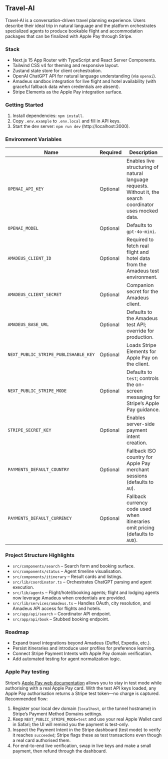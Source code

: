 ## Travel-AI

Travel-AI is a conversation-driven travel planning experience. Users describe their ideal trip in natural language and the platform orchestrates specialized agents to produce bookable flight and accommodation packages that can be finalized with Apple Pay through Stripe.

### Stack

- Next.js 15 App Router with TypeScript and React Server Components.
- Tailwind CSS v4 for theming and responsive layout.
- Zustand state store for client orchestration.
- OpenAI ChatGPT API for natural language understanding (via `openai`).
- Amadeus sandbox integration for live flight and hotel availability (with graceful fallback data when credentials are absent).
- Stripe Elements as the Apple Pay integration surface.

### Getting Started

1. Install dependencies: `npm install`.
2. Copy `.env.example` to `.env.local` and fill in API keys.
3. Start the dev server: `npm run dev` (http://localhost:3000).

### Environment Variables

| Name                                 | Required | Description                                                                                                 |
| ------------------------------------ | -------- | ----------------------------------------------------------------------------------------------------------- |
| `OPENAI_API_KEY`                     | Optional | Enables live structuring of natural language requests. Without it, the search coordinator uses mocked data. |
| `OPENAI_MODEL`                       | Optional | Defaults to `gpt-4o-mini`.                                                                                  |
| `AMADEUS_CLIENT_ID`                  | Optional | Required to fetch real flight and hotel data from the Amadeus test environment.                             |
| `AMADEUS_CLIENT_SECRET`              | Optional | Companion secret for the Amadeus client.                                                                    |
| `AMADEUS_BASE_URL`                   | Optional | Defaults to the Amadeus test API; override for production.                                                  |
| `NEXT_PUBLIC_STRIPE_PUBLISHABLE_KEY` | Optional | Loads Stripe Elements for Apple Pay on the client.                                                          |
| `NEXT_PUBLIC_STRIPE_MODE`            | Optional | Defaults to `test`; controls the on-screen messaging for Stripe’s Apple Pay guidance.                       |
| `STRIPE_SECRET_KEY`                  | Optional | Enables server-side payment intent creation.                                                                |
| `PAYMENTS_DEFAULT_COUNTRY`           | Optional | Fallback ISO country for Apple Pay merchant sessions (defaults to `AU`).                                    |
| `PAYMENTS_DEFAULT_CURRENCY`          | Optional | Fallback currency code used when itineraries omit pricing (defaults to `AUD`).                              |

### Project Structure Highlights

- `src/components/search` – Search form and booking surface.
- `src/components/status` – Agent timeline visualisation.
- `src/components/itinerary` – Result cards and listings.
- `src/lib/coordinator.ts` – Orchestrates ChatGPT parsing and agent execution.
- `src/lib/agents` – Flight/hotel/booking agents; flight and lodging agents now leverage Amadeus when credentials are provided.
- `src/lib/services/amadeus.ts` – Handles OAuth, city resolution, and Amadeus API access for flights and hotels.
- `src/app/api/search` – Coordinator API endpoint.
- `src/app/api/book` – Stubbed booking endpoint.

### Roadmap

- Expand travel integrations beyond Amadeus (Duffel, Expedia, etc.).
- Persist itineraries and introduce user profiles for preference learning.
- Connect Stripe Payment Intents with Apple Pay domain verification.
- Add automated testing for agent normalization logic.

### Apple Pay testing

Stripe’s [Apple Pay web documentation](https://docs.stripe.com/apple-pay?platform=web) allows you to stay in test mode while authorising with a real Apple Pay card. With the test API keys loaded, any Apple Pay authorisation returns a Stripe test token—no charge is captured. Recommended flow:

1. Register your local dev domain (`localhost`, or the tunnel hostname) in Stripe’s Payment Method Domains settings.
2. Keep `NEXT_PUBLIC_STRIPE_MODE=test` and use your real Apple Wallet card in Safari; the UI will remind you the payment is test-only.
3. Inspect the Payment Intent in the Stripe dashboard (test mode) to verify it reaches `succeeded`; Stripe flags these as test transactions even though a real card authorised them.
4. For end-to-end live verification, swap in live keys and make a small payment, then refund through the dashboard.
